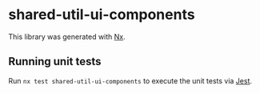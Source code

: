 # shared-util-ui-components

This library was generated with [Nx](https://nx.dev).

## Running unit tests

Run `nx test shared-util-ui-components` to execute the unit tests via [Jest](https://jestjs.io).
